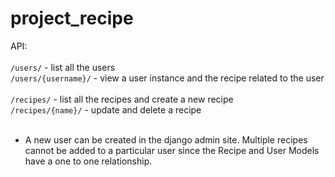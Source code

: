 # project_recipe

API:
<br />
<br />
`/users/` - list all the users<br />
`/users/{username}/` - view a user instance and the recipe related to the user<br />
<br />
`/recipes/` - list all the recipes and create a new recipe<br />
`/recipes/{name}/` - update and delete a recipe<br />
<br />
* A new user can be created in the django admin site. Multiple recipes cannot be added to a particular user since the Recipe and User Models have a one to one relationship.
